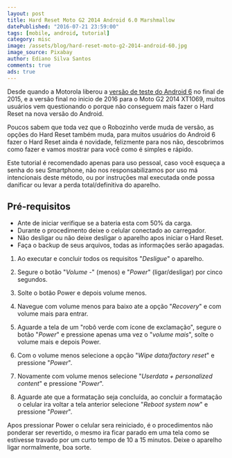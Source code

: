 ```yaml
---
layout: post
title: Hard Reset Moto G2 2014 Android 6.0 Marshmallow
datePublished: "2016-07-21 23:59:00"
tags: [mobile, android, tutorial]
category: misc
image: /assets/blog/hard-reset-moto-g2-2014-android-60.jpg
image_source: Pixabay
author: Ediano Silva Santos
comments: true
ads: true
---
```


Desde quando a Motorola liberou a <a href="https://www.insideblock.com/blog/moto-g2-2014-ganha-atualizacao-para-o.html" target="_blank" rel="noopener">versão de teste do Android 6</a> no final de 2015, e a versão final no inicio de 2016 para o Moto G2 2014 XT1069, muitos usuários vem questionando o porque não conseguem mais fazer o Hard Reset na nova versão do Android.

Poucos sabem que toda vez que o Robozinho verde muda de versão, as opções do Hard Reset também muda, para muitos usuários do Android 6 fazer o Hard Reset ainda é novidade, felizmente para nos não, descobrimos como fazer e vamos mostrar para você como é simples e rápido.

Este tutorial é recomendado apenas para uso pessoal, caso você esqueça a senha do seu Smartphone, não nos responsabilizamos por uso má intencionais deste método, ou por instruções mal executada onde possa danificar ou levar a perda total/definitiva do aparelho.

## Pré-requisitos
* Ante de iniciar verifique se a bateria esta com 50% da carga.
* Durante o procedimento deixe o celular conectado ao carregador.
* Não desligar ou não deixe desligar o aparelho apos iniciar o Hard Reset.
* Faça o backup de seus arquivos, todas as informações serão apagadas.

1. Ao executar e concluir todos os requisitos "*Desligue*" o aparelho.

2. Segure o botão "*Volume -*" (menos) e "*Power*" (ligar/desligar) por cinco segundos.

3. Solte o botão Power e depois volume menos.

4. Navegue com volume menos para baixo ate a opção "*Recovery*" e com volume mais para entrar.

5. Aguarde a tela de um "robô verde com ícone de exclamação", segure o botão "*Power*" e pressione apenas uma vez o "*volume mais*", solte o volume mais e depois Power.

6. Com o volume menos selecione a opção "*Wipe data/factory reset*" e pressione "*Power*".

7. Novamente com volume menos selecione "*Userdata + personalized content*" e pressione "*Power*".

8. Aguarde ate que a formatação seja concluída, ao concluir a formatação o celular ira voltar a tela anterior selecione "*Reboot system now*" e pressione "*Power*".

Apos pressionar Power o celular sera reiniciado, é o procedimentos não ponderar ser revertido, o mesmo ira ficar parado em uma tela como se estivesse travado por um curto tempo de 10 a 15 minutos. Deixe o aparelho ligar normalmente, boa sorte.